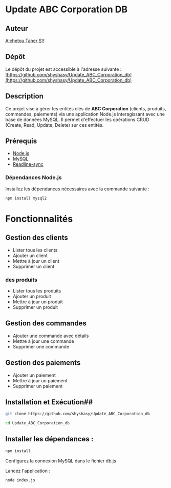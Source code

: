# Update ABC Corporation DB

## Auteur

[Aichetou Taher SY](https://github.com/shyshasy)

## Dépôt
Le dépôt du projet est accessible à l'adresse suivante :  
[https://github.com/shyshasy/Update_ABC_Corporation_db](https://github.com/shyshasy/Update_ABC_Corporation_db)

## Description
Ce projet vise à gérer les entités clés de **ABC Corporation** (clients, produits, commandes, paiements) via une application Node.js interagissant avec une base de données MySQL. Il permet d'effectuer les opérations CRUD (Create, Read, Update, Delete) sur ces entités.

## Prérequis
- [Node.js ](https://nodejs.org/fr)
- [MySQL ](https://www.mysql.com/)
- [Readline-sync](https://www.npmjs.com/package/readline-sync)

### Dépendances Node.js
Installez les dépendances nécessaires avec la commande suivante :
```bash
npm install mysql2 
```
# Fonctionnalités

## Gestion des clients
- Lister tous les clients
- Ajouter un client
- Mettre à jour un client
- Supprimer un client

### des produits
- Lister tous les produits
- Ajouter un produit
- Mettre à jour un produit
- Supprimer un produit

## Gestion des commandes
- Ajouter une commande avec détails
- Mettre à jour une commande
- Supprimer une commande

## Gestion des paiements
- Ajouter un paiement
- Mettre à jour un paiement
- Supprimer un paiement

## Installation et Exécution##


```bash
git clone https://github.com/shyshasy/Update_ABC_Corporation_db
```


```bash
cd Update_ABC_Corporation_db
````
## Installer les dépendances :

````bash
npm install
````

Configurez la connexion MySQL dans le fichier db.js 

Lancez l'application :

```bash
node index.js
````